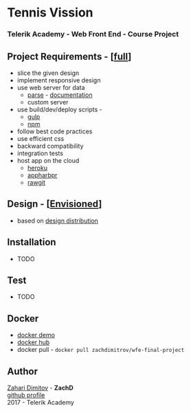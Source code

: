 # Tennis Vission

### Telerik Academy - Web Front End - Course Project

## Project Requirements - [[full](https://github.com/TelerikAcademy/Slice-and-Dice/tree/master/Course-Project)]
- slice the given design
- implement responsive design
- use web server for data
  - [parse](http://parseplatform.org/) - [documentation](http://docs.parseplatform.org/js/guide/)
  - custom server
- use build/dev/deploy scripts - 
  - [gulp](https://github.com/gulpjs/gulp/blob/master/docs/getting-started.md)
  - [npm](https://docs.npmjs.com/misc/scripts) 
- follow best code practices 
- use efficient css
- backward compatibility
- integration tests
- host app on the cloud
  - [heroku](http://heroku.com)
  - [appharbpr](http://appharbor.com)
  - [rawgit](http://rawgit.com)
  
## Design - [[Envisioned](https://github.com/TelerikAcademy/Slice-and-Dice/blob/master/Course-Project/EnvisionedPSD.zip)]
- based on [design distribution](https://github.com/TelerikAcademy/Slice-and-Dice/blob/master/Course-Project/PSDs.md)

## Installation
- TODO

## Test
- TODO

## Docker
- [docker demo](https://www.youtube.com/watch?v=0IEJMreS9vI&index=11&list=PLF4lVL1sPDSknRqUjl1PpGbI9Izn9pBqf)
- [docker hub](https://hub.docker.com/r/zachdimitrov/wfe-final-project/)
- docker pull - `docker pull zachdimitrov/wfe-final-project`

## Author
[Zahari Dimitov](https://telerikacademy.com/Users/ZachD) - **ZachD**   
[github profile](https://github.com/zachdimitrov)  
2017 - Telerik Academy 
